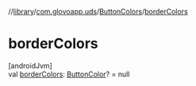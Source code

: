 //[library](../../../index.md)/[com.glovoapp.uds](../index.md)/[ButtonColors](index.md)/[borderColors](border-colors.md)

# borderColors

[androidJvm]\
val [borderColors](border-colors.md): [ButtonColor](../-button-color/index.md)? = null
